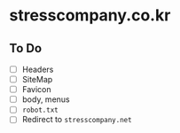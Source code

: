 # stresscompany.co.kr

## To Do

- [ ] Headers
- [ ] SiteMap
- [ ] Favicon
- [ ] body, menus
- [ ] `robot.txt`
- [ ] Redirect to `stresscompany.net`